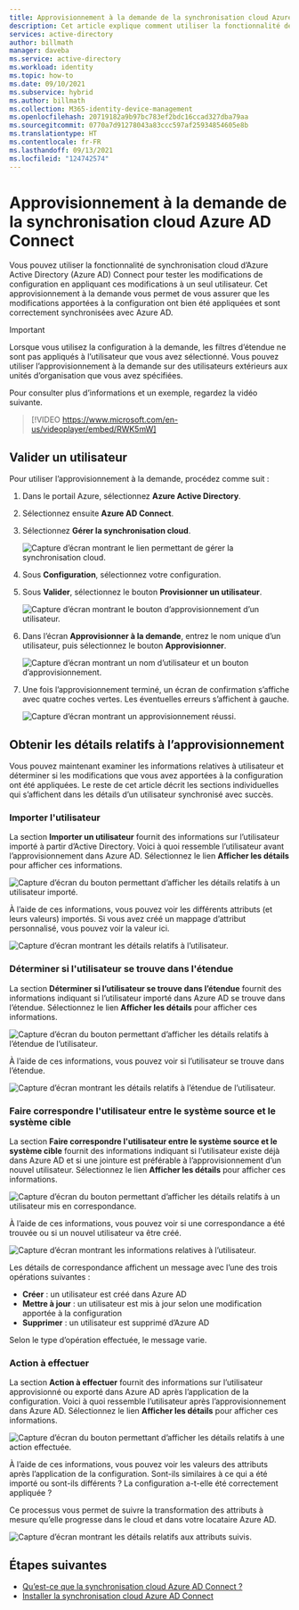 ```yaml
---
title: Approvisionnement à la demande de la synchronisation cloud Azure AD Connect
description: Cet article explique comment utiliser la fonctionnalité de synchronisation cloud d’Azure AD Connect pour tester les modifications de configuration.
services: active-directory
author: billmath
manager: daveba
ms.service: active-directory
ms.workload: identity
ms.topic: how-to
ms.date: 09/10/2021
ms.subservice: hybrid
ms.author: billmath
ms.collection: M365-identity-device-management
ms.openlocfilehash: 20719182a9b97bc783ef2bdc16ccad327dba79aa
ms.sourcegitcommit: 0770a7d91278043a83ccc597af25934854605e8b
ms.translationtype: HT
ms.contentlocale: fr-FR
ms.lasthandoff: 09/13/2021
ms.locfileid: "124742574"
---
```

# <a name="on-demand-provisioning-in-azure-ad-connect-cloud-sync"></a>Approvisionnement à la demande de la synchronisation cloud Azure AD Connect

Vous pouvez utiliser la fonctionnalité de synchronisation cloud d’Azure Active Directory (Azure AD) Connect pour tester les modifications de configuration en appliquant ces modifications à un seul utilisateur. Cet approvisionnement à la demande vous permet de vous assurer que les modifications apportées à la configuration ont bien été appliquées et sont correctement synchronisées avec Azure AD.  

> [!IMPORTANT] 
> Lorsque vous utilisez la configuration à la demande, les filtres d’étendue ne sont pas appliqués à l’utilisateur que vous avez sélectionné. Vous pouvez utiliser l’approvisionnement à la demande sur des utilisateurs extérieurs aux unités d’organisation que vous avez spécifiées.

Pour consulter plus d’informations et un exemple, regardez la vidéo suivante.

> [!VIDEO https://www.microsoft.com/en-us/videoplayer/embed/RWK5mW]

## <a name="validate-a-user"></a>Valider un utilisateur
Pour utiliser l’approvisionnement à la demande, procédez comme suit :

1.  Dans le portail Azure, sélectionnez **Azure Active Directory**.
2.  Sélectionnez ensuite **Azure AD Connect**.
3.  Sélectionnez **Gérer la synchronisation cloud**.

    ![Capture d’écran montrant le lien permettant de gérer la synchronisation cloud.](media/how-to-install/install-6.png)
4. Sous **Configuration**, sélectionnez votre configuration.
5. Sous **Valider**, sélectionnez le bouton **Provisionner un utilisateur**. 

   ![Capture d’écran montrant le bouton d’approvisionnement d’un utilisateur.](media/how-to-on-demand-provision/on-demand-2.png)

6. Dans l’écran **Approvisionner à la demande**, entrez le nom unique d’un utilisateur, puis sélectionnez le bouton **Approvisionner**.  
 
   ![Capture d’écran montrant un nom d’utilisateur et un bouton d’approvisionnement.](media/how-to-on-demand-provision/on-demand-3.png)
7. Une fois l’approvisionnement terminé, un écran de confirmation s’affiche avec quatre coches vertes. Les éventuelles erreurs s’affichent à gauche.

   ![Capture d’écran montrant un approvisionnement réussi.](media/how-to-on-demand-provision/on-demand-4.png)

## <a name="get-details-about-provisioning"></a>Obtenir les détails relatifs à l’approvisionnement
Vous pouvez maintenant examiner les informations relatives à utilisateur et déterminer si les modifications que vous avez apportées à la configuration ont été appliquées. Le reste de cet article décrit les sections individuelles qui s’affichent dans les détails d’un utilisateur synchronisé avec succès.

### <a name="import-user"></a>Importer l'utilisateur
La section **Importer un utilisateur** fournit des informations sur l’utilisateur importé à partir d’Active Directory. Voici à quoi ressemble l’utilisateur avant l’approvisionnement dans Azure AD. Sélectionnez le lien **Afficher les détails** pour afficher ces informations.

![Capture d’écran du bouton permettant d’afficher les détails relatifs à un utilisateur importé.](media/how-to-on-demand-provision/on-demand-5.png)

À l’aide de ces informations, vous pouvez voir les différents attributs (et leurs valeurs) importés. Si vous avez créé un mappage d’attribut personnalisé, vous pouvez voir la valeur ici.

![Capture d’écran montrant les détails relatifs à l’utilisateur.](media/how-to-on-demand-provision/on-demand-6.png)

### <a name="determine-if-user-is-in-scope"></a>Déterminer si l'utilisateur se trouve dans l'étendue
La section **Déterminer si l’utilisateur se trouve dans l’étendue** fournit des informations indiquant si l’utilisateur importé dans Azure AD se trouve dans l’étendue. Sélectionnez le lien **Afficher les détails** pour afficher ces informations.

![Capture d’écran du bouton permettant d’afficher les détails relatifs à l’étendue de l’utilisateur.](media/how-to-on-demand-provision/on-demand-7.png)

À l’aide de ces informations, vous pouvez voir si l’utilisateur se trouve dans l’étendue.

![Capture d’écran montrant les détails relatifs à l’étendue de l’utilisateur.](media/how-to-on-demand-provision/on-demand-10a.png)

### <a name="match-user-between-source-and-target-system"></a>Faire correspondre l'utilisateur entre le système source et le système cible
La section **Faire correspondre l'utilisateur entre le système source et le système cible** fournit des informations indiquant si l’utilisateur existe déjà dans Azure AD et si une jointure est préférable à l’approvisionnement d’un nouvel utilisateur. Sélectionnez le lien **Afficher les détails** pour afficher ces informations.

![Capture d’écran du bouton permettant d’afficher les détails relatifs à un utilisateur mis en correspondance.](media/how-to-on-demand-provision/on-demand-8.png)

À l’aide de ces informations, vous pouvez voir si une correspondance a été trouvée ou si un nouvel utilisateur va être créé.

![Capture d’écran montrant les informations relatives à l’utilisateur.](media/how-to-on-demand-provision/on-demand-11.png)

Les détails de correspondance affichent un message avec l’une des trois opérations suivantes :
- **Créer** : un utilisateur est créé dans Azure AD
- **Mettre à jour** : un utilisateur est mis à jour selon une modification apportée à la configuration
- **Supprimer** : un utilisateur est supprimé d’Azure AD

Selon le type d’opération effectuée, le message varie.

### <a name="perform-action"></a>Action à effectuer
La section **Action à effectuer** fournit des informations sur l’utilisateur approvisionné ou exporté dans Azure AD après l’application de la configuration. Voici à quoi ressemble l’utilisateur après l’approvisionnement dans Azure AD. Sélectionnez le lien **Afficher les détails** pour afficher ces informations.

![Capture d’écran du bouton permettant d’afficher les détails relatifs à une action effectuée.](media/how-to-on-demand-provision/on-demand-9.png)

À l’aide de ces informations, vous pouvez voir les valeurs des attributs après l’application de la configuration. Sont-ils similaires à ce qui a été importé ou sont-ils différents ? La configuration a-t-elle été correctement appliquée ?  

Ce processus vous permet de suivre la transformation des attributs à mesure qu’elle progresse dans le cloud et dans votre locataire Azure AD.

![Capture d’écran montrant les détails relatifs aux attributs suivis.](media/how-to-on-demand-provision/on-demand-12.png)

## <a name="next-steps"></a>Étapes suivantes 

- [Qu’est-ce que la synchronisation cloud Azure AD Connect ?](what-is-cloud-sync.md)
- [Installer la synchronisation cloud Azure AD Connect](how-to-install.md)
 